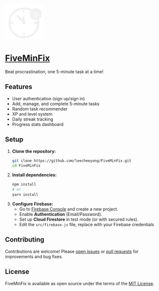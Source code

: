 <img src="/public/logo.png" height="120">

# [FiveMinFix](https://fiveminfix.vercel.app)

Beat procrastination, one 5-minute task at a time!

## Features
- User authentication (sign up/sign in)
- Add, manage, and complete 5-minute tasks
- Random task recommender
- XP and level system
- Daily streak tracking
- Progress stats dashboard

## Setup

1. **Clone the repository:**
   ```bash
   git clone https://github.com/leecheeyong/FiveMinFix.git
   cd FiveMinFix
   ```
2. **Install dependencies:**
   ```bash
   npm install
   # or
   yarn install
   ```
3. **Configure Firebase:**
   - Go to [Firebase Console](https://console.firebase.google.com/) and create a new project.
   - Enable **Authentication** (Email/Password).
   - Set up **Cloud Firestore** in test mode (or with secured rules).
   - Edit the `src/firebase.js` file, replace with your Firebase credentials

## Contributing

Contributions are welcome! Please [open issues](https://github.com/leecheeyong/FiveMinFix/issues) or [pull requests](https://github.com/leecheeyong/FiveMinFix/pulls) for improvements and bug fixes.

## License

FiveMinFix is available as open source under the terms of the [MIT License](https://github.com/leecheeyong/FiveMinFix/blob/main/LICENSE).





